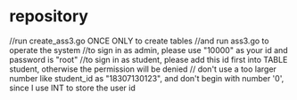# repository
//run create_ass3.go ONCE ONLY to create tables
//and run ass3.go to operate the system
//to sign in as admin, please use "10000" as your id and password is "root"
//to sign in as student, please add this id first into TABLE student, otherwise the permission will be denied
// don't use a too larger number like student_id as "18307130123", and don't begin with number '0', since I use INT to store the user id
